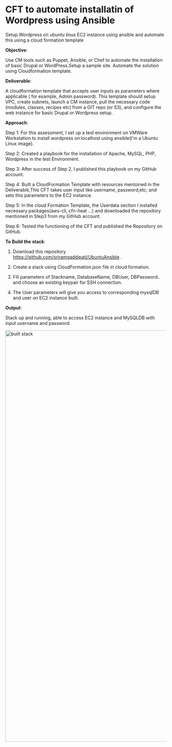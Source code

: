 # CFT to automate installatin of Wordpress using Ansible

Setup Wordpress on ubuntu linux EC2 instance using ansible and automate this using a cloud formation template

**Objective**:

Use CM tools such as Puppet, Ansible, or Chef to automate the installation of basic Drupal or WordPress.Setup a sample site. Automate the solution using Cloudformation template.

**Deliverable**:

A cloudformation template that accepts user inputs as parameters where applicable ( for example, Admin password). This template should setup VPC, create subnets, launch a CM instance, pull the necessary code (modules, classes, recipes etc) from a GIT repo (or S3), and configure the web instance for basic Drupal or Wordpress setup.

**Approach**:

Step 1: For this assessment, I set up a test environment on VMWare Workstation to install wordpress on localhost using ansible(I'm a Ubuntu Linux image).

Step 2: Created a playbook for the installation of Apache, MySQL, PHP, Wordpress in the test Environment.

Step 3: After success of Step 2, I published this playbook on my GitHub account.

Step 4: Built a CloudFormation Template with resources mentoined in the Deliverable,This CFT takes user input like username, password,etc; and sets this parameters to the EC2 instance.

Step 5: In the cloud Formation Template, the Userdata section I installed necessary packages(aws-cli, cfn-heat ...) and downloaded the repository mentioned in Step3 from my GitHub account.

Step 6: Tested the functioning of the CFT and published the Repository on GitHub.

**To Build the stack**:

1. Download  this repository https://github.com/sriramgaddipati/UbuntuAnsible .

2. Create a stack using CloudFormation.json file in cloud formation.

3. Fill parameters of Stackname, DatabaseName, DBUser, DBPassword.. and choose an existing keypair for SSH connection.

4. The User parameters will give you access to corresponding mysqlDB and user on EC2 instance built.

**Output**:

Stack up and running, able to access EC2 instance and MySQLDB with input username and password. 


<img width="1280" alt="built stack" src="https://cloud.githubusercontent.com/assets/19828746/24136041/539ca676-0de3-11e7-9d24-b1d8a0611740.png">

